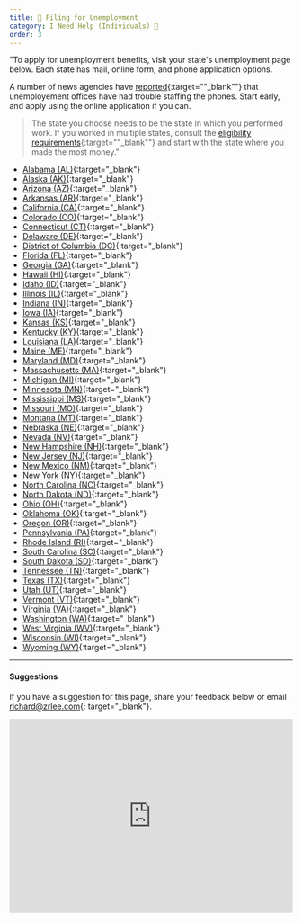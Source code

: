 ```yaml
---
title: 📄 Filing for Unemployment
category: I Need Help (Individuals) 🙋
order: 3
---
```


"To apply for unemployment benefits, visit your state's unemployment page below. Each state has mail, online form, and phone application options. 

A number of news agencies have [reported](https://www.vice.com/en_us/article/9394v3/we-called-unemployment-offices-in-all-50-states-only-2-picked-up?utm_source=crisiscommunity.com){:target=""_blank""} that unemployement offices have had trouble staffing the phones. Start early, and apply using the online application if you can.

> The state you choose needs to be the state in which you performed work. If you worked in multiple states, consult the [eligibility requirements](https://www.dol.gov/coronavirus/unemployment-insurance?utm_source=crisiscommunity.com){:target=""_blank""} and start with the state where you made the most money."

- [Alabama (AL)](https://www.careeronestop.org/LocalHelp/UnemploymentBenefits/find-unemployment-benefits.aspx?location=AL&persist=&utm_source=crisiscommunity.com){:target="_blank"}
- [Alaska (AK)](https://www.careeronestop.org/LocalHelp/UnemploymentBenefits/find-unemployment-benefits.aspx?location=AK&persist=&utm_source=crisiscommunity.com){:target="_blank"}
- [Arizona (AZ)](https://www.careeronestop.org/LocalHelp/UnemploymentBenefits/find-unemployment-benefits.aspx?location=AZ&persist=&utm_source=crisiscommunity.com){:target="_blank"}
- [Arkansas (AR)](https://www.careeronestop.org/LocalHelp/UnemploymentBenefits/find-unemployment-benefits.aspx?location=AR&persist=&utm_source=crisiscommunity.com){:target="_blank"}
- [California (CA)](https://www.careeronestop.org/LocalHelp/UnemploymentBenefits/find-unemployment-benefits.aspx?location=CA&persist=&utm_source=crisiscommunity.com){:target="_blank"}
- [Colorado (CO)](https://www.careeronestop.org/LocalHelp/UnemploymentBenefits/find-unemployment-benefits.aspx?location=CO&persist=&utm_source=crisiscommunity.com){:target="_blank"}
- [Connecticut (CT)](https://www.careeronestop.org/LocalHelp/UnemploymentBenefits/find-unemployment-benefits.aspx?location=CT&persist=&utm_source=crisiscommunity.com){:target="_blank"}
- [Delaware (DE)](https://www.careeronestop.org/LocalHelp/UnemploymentBenefits/find-unemployment-benefits.aspx?location=DE&persist=&utm_source=crisiscommunity.com){:target="_blank"}
- [District of Columbia (DC)](https://www.careeronestop.org/LocalHelp/UnemploymentBenefits/find-unemployment-benefits.aspx?location=DC&persist=&utm_source=crisiscommunity.com){:target="_blank"}
- [Florida (FL)](https://www.careeronestop.org/LocalHelp/UnemploymentBenefits/find-unemployment-benefits.aspx?location=FL&persist=&utm_source=crisiscommunity.com){:target="_blank"}
- [Georgia (GA)](https://www.careeronestop.org/LocalHelp/UnemploymentBenefits/find-unemployment-benefits.aspx?location=GA&persist=&utm_source=crisiscommunity.com){:target="_blank"}
- [Hawaii (HI)](https://www.careeronestop.org/LocalHelp/UnemploymentBenefits/find-unemployment-benefits.aspx?location=HI&persist=&utm_source=crisiscommunity.com){:target="_blank"}
- [Idaho (ID)](https://www.careeronestop.org/LocalHelp/UnemploymentBenefits/find-unemployment-benefits.aspx?location=ID&persist=&utm_source=crisiscommunity.com){:target="_blank"}
- [Illinois (IL)](https://www.careeronestop.org/LocalHelp/UnemploymentBenefits/find-unemployment-benefits.aspx?location=IL&persist=&utm_source=crisiscommunity.com){:target="_blank"}
- [Indiana (IN)](https://www.careeronestop.org/LocalHelp/UnemploymentBenefits/find-unemployment-benefits.aspx?location=IN&persist=&utm_source=crisiscommunity.com){:target="_blank"}
- [Iowa (IA)](https://www.careeronestop.org/LocalHelp/UnemploymentBenefits/find-unemployment-benefits.aspx?location=IA&persist=&utm_source=crisiscommunity.com){:target="_blank"}
- [Kansas (KS)](https://www.careeronestop.org/LocalHelp/UnemploymentBenefits/find-unemployment-benefits.aspx?location=KS&persist=&utm_source=crisiscommunity.com){:target="_blank"}
- [Kentucky (KY)](https://www.careeronestop.org/LocalHelp/UnemploymentBenefits/find-unemployment-benefits.aspx?location=KY&persist=&utm_source=crisiscommunity.com){:target="_blank"}
- [Louisiana (LA)](https://www.careeronestop.org/LocalHelp/UnemploymentBenefits/find-unemployment-benefits.aspx?location=LA&persist=&utm_source=crisiscommunity.com){:target="_blank"}
- [Maine (ME)](https://www.careeronestop.org/LocalHelp/UnemploymentBenefits/find-unemployment-benefits.aspx?location=ME&persist=&utm_source=crisiscommunity.com){:target="_blank"}
- [Maryland (MD)](https://www.careeronestop.org/LocalHelp/UnemploymentBenefits/find-unemployment-benefits.aspx?location=MD&persist=&utm_source=crisiscommunity.com){:target="_blank"}
- [Massachusetts (MA)](https://www.careeronestop.org/LocalHelp/UnemploymentBenefits/find-unemployment-benefits.aspx?location=MA&persist=&utm_source=crisiscommunity.com){:target="_blank"}
- [Michigan (MI)](https://www.careeronestop.org/LocalHelp/UnemploymentBenefits/find-unemployment-benefits.aspx?location=MI&persist=&utm_source=crisiscommunity.com){:target="_blank"}
- [Minnesota (MN)](https://www.careeronestop.org/LocalHelp/UnemploymentBenefits/find-unemployment-benefits.aspx?location=MN&persist=&utm_source=crisiscommunity.com){:target="_blank"}
- [Mississippi (MS)](https://www.careeronestop.org/LocalHelp/UnemploymentBenefits/find-unemployment-benefits.aspx?location=MS&persist=&utm_source=crisiscommunity.com){:target="_blank"}
- [Missouri (MO)](https://www.careeronestop.org/LocalHelp/UnemploymentBenefits/find-unemployment-benefits.aspx?location=MO&persist=&utm_source=crisiscommunity.com){:target="_blank"}
- [Montana (MT)](https://www.careeronestop.org/LocalHelp/UnemploymentBenefits/find-unemployment-benefits.aspx?location=MT&persist=&utm_source=crisiscommunity.com){:target="_blank"}
- [Nebraska (NE)](https://www.careeronestop.org/LocalHelp/UnemploymentBenefits/find-unemployment-benefits.aspx?location=NE&persist=&utm_source=crisiscommunity.com){:target="_blank"}
- [Nevada (NV)](https://www.careeronestop.org/LocalHelp/UnemploymentBenefits/find-unemployment-benefits.aspx?location=NV&persist=&utm_source=crisiscommunity.com){:target="_blank"}
- [New Hampshire (NH)](https://www.careeronestop.org/LocalHelp/UnemploymentBenefits/find-unemployment-benefits.aspx?location=NH&persist=&utm_source=crisiscommunity.com){:target="_blank"}
- [New Jersey (NJ)](https://www.careeronestop.org/LocalHelp/UnemploymentBenefits/find-unemployment-benefits.aspx?location=NJ&persist=&utm_source=crisiscommunity.com){:target="_blank"}
- [New Mexico (NM)](https://www.careeronestop.org/LocalHelp/UnemploymentBenefits/find-unemployment-benefits.aspx?location=NM&persist=&utm_source=crisiscommunity.com){:target="_blank"}
- [New York (NY)](https://www.careeronestop.org/LocalHelp/UnemploymentBenefits/find-unemployment-benefits.aspx?location=NY&persist=&utm_source=crisiscommunity.com){:target="_blank"}
- [North Carolina (NC)](https://www.careeronestop.org/LocalHelp/UnemploymentBenefits/find-unemployment-benefits.aspx?location=NC&persist=&utm_source=crisiscommunity.com){:target="_blank"}
- [North Dakota (ND)](https://www.careeronestop.org/LocalHelp/UnemploymentBenefits/find-unemployment-benefits.aspx?location=ND&persist=&utm_source=crisiscommunity.com){:target="_blank"}
- [Ohio (OH)](https://www.careeronestop.org/LocalHelp/UnemploymentBenefits/find-unemployment-benefits.aspx?location=OH&persist=&utm_source=crisiscommunity.com){:target="_blank"}
- [Oklahoma (OK)](https://www.careeronestop.org/LocalHelp/UnemploymentBenefits/find-unemployment-benefits.aspx?location=OK&persist=&utm_source=crisiscommunity.com){:target="_blank"}
- [Oregon (OR)](https://www.careeronestop.org/LocalHelp/UnemploymentBenefits/find-unemployment-benefits.aspx?location=OR&persist=&utm_source=crisiscommunity.com){:target="_blank"}
- [Pennsylvania (PA)](https://www.careeronestop.org/LocalHelp/UnemploymentBenefits/find-unemployment-benefits.aspx?location=PA&persist=&utm_source=crisiscommunity.com){:target="_blank"}
- [Rhode Island (RI)](https://www.careeronestop.org/LocalHelp/UnemploymentBenefits/find-unemployment-benefits.aspx?location=RI&persist=&utm_source=crisiscommunity.com){:target="_blank"}
- [South Carolina (SC)](https://www.careeronestop.org/LocalHelp/UnemploymentBenefits/find-unemployment-benefits.aspx?location=SC&persist=&utm_source=crisiscommunity.com){:target="_blank"}
- [South Dakota (SD)](https://www.careeronestop.org/LocalHelp/UnemploymentBenefits/find-unemployment-benefits.aspx?location=SD&persist=&utm_source=crisiscommunity.com){:target="_blank"}
- [Tennessee (TN)](https://www.careeronestop.org/LocalHelp/UnemploymentBenefits/find-unemployment-benefits.aspx?location=TN&persist=&utm_source=crisiscommunity.com){:target="_blank"}
- [Texas (TX)](https://www.careeronestop.org/LocalHelp/UnemploymentBenefits/find-unemployment-benefits.aspx?location=TX&persist=&utm_source=crisiscommunity.com){:target="_blank"}
- [Utah (UT)](https://www.careeronestop.org/LocalHelp/UnemploymentBenefits/find-unemployment-benefits.aspx?location=UT&persist=&utm_source=crisiscommunity.com){:target="_blank"}
- [Vermont (VT)](https://www.careeronestop.org/LocalHelp/UnemploymentBenefits/find-unemployment-benefits.aspx?location=VT&persist=&utm_source=crisiscommunity.com){:target="_blank"}
- [Virginia (VA)](https://www.careeronestop.org/LocalHelp/UnemploymentBenefits/find-unemployment-benefits.aspx?location=VA&persist=&utm_source=crisiscommunity.com){:target="_blank"}
- [Washington (WA)](https://www.careeronestop.org/LocalHelp/UnemploymentBenefits/find-unemployment-benefits.aspx?location=WA&persist=&utm_source=crisiscommunity.com){:target="_blank"}
- [West Virginia (WV)](https://www.careeronestop.org/LocalHelp/UnemploymentBenefits/find-unemployment-benefits.aspx?location=WV&persist=&utm_source=crisiscommunity.com){:target="_blank"}
- [Wisconsin (WI)](https://www.careeronestop.org/LocalHelp/UnemploymentBenefits/find-unemployment-benefits.aspx?location=WI&persist=&utm_source=crisiscommunity.com){:target="_blank"}
- [Wyoming (WY)](https://www.careeronestop.org/LocalHelp/UnemploymentBenefits/find-unemployment-benefits.aspx?location=WY&persist=&utm_source=crisiscommunity.com){:target="_blank"}

---

#### Suggestions
If you have a suggestion for this page, share your feedback below or email [richard@zrlee.com](mailto:richard@zrlee.com){: target="_blank"}.

<iframe src="https://docs.google.com/forms/d/e/1FAIpQLSdhP6ZAg7uHKNE-Di5EGuRCwhly8vJVmrgkJbJz-6bclcKwtA/viewform?embedded=true" width="100%" height="345" frameborder="0" marginheight="0" marginwidth="0">Loading&hellip;</iframe>
